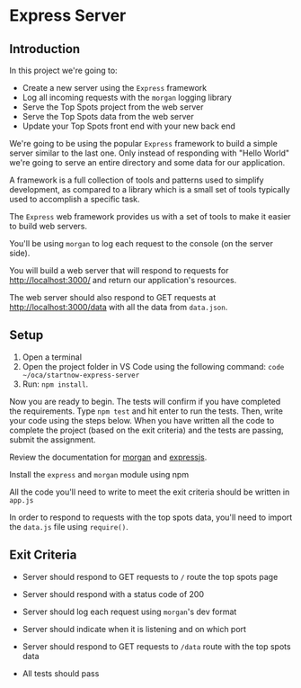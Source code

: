 # Express Server

## Introduction

In this project we're going to:
 - Create a new server using the `Express` framework
 - Log all incoming requests with the `morgan` logging library
 - Serve the Top Spots project from the web server
 - Serve the Top Spots data from the web server
 - Update your Top Spots front end with your new back end

We're going to be using the popular `Express` framework to build a simple server similar to the last one. Only instead of responding with "Hello World" we're going to serve an entire directory and some data for our application.

A framework is a full collection of tools and patterns used to simplify development, as compared to a library which is a small set of tools typically used to accomplish a specific task.

The `Express` web framework provides us with a set of tools to make it easier to build web servers.

You'll be using `morgan` to log each request to the console (on the server side).

You will build a web server that will respond to requests for [http://localhost:3000/](http://localhost:3000/) and return our application's resources.

The web server should also respond to GET requests at [http://localhost:3000/data](http://localhost:3000/data) with all the data from `data.json`.


## Setup

1. Open a terminal
2. Open the project folder in VS Code using the following command: `code ~/oca/startnow-express-server`
3. Run: `npm install`.

Now you are ready to begin. The tests will confirm if you have completed the requirements. Type `npm test` and hit enter to run the tests. Then, write your code using the steps below.  When you have written all the code to complete the project (based on the exit criteria) and the tests are passing, submit the assignment.

Review the documentation for [morgan](https://github.com/expressjs/morgan) and [expressjs](https://expressjs.com).

Install the `express` and `morgan` module using npm

All the code you'll need to write to meet the exit criteria should be written in `app.js`

In order to respond to requests with the top spots data, you'll need to import the `data.js` file using `require()`.

## Exit Criteria

* Server should respond to GET requests to `/` route the top spots page

* Server should respond with a status code of 200

* Server should log each request using `morgan`'s dev format

* Server should indicate when it is listening and on which port

* Server should respond to GET requests to `/data` route with the top spots data

* All tests should pass
